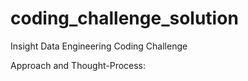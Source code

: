 # coding_challenge_solution
Insight Data Engineering Coding Challenge

Approach and Thought-Process:
